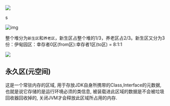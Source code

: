 ![](https://youpaiyun.zongqilive.cn/image/20200320152855.png)

s

![img](https://youpaiyun.zongqilive.cn/image/20200318151630.png)

整个堆分为`新生区`和`养老区`，新生区占整个堆的1/3，养老区占2/3。新生区又分为3份：伊甸园区：幸存者0区(from区):幸存者1区(to区) = 8:1:1



![](https://youpaiyun.zongqilive.cn/image/20200318151744.png)



## 永久区(元空间)

这是一个常驻内存的区域, 用于存放JDK自身所携带的Class,Interface的元数据, 也就是说它存储的是运行环境必须的类信息, 被装载进此区域的数据是不会被垃圾回收器回收掉的, 关闭JVM才会释放此区域所占用的内存.





































































































































